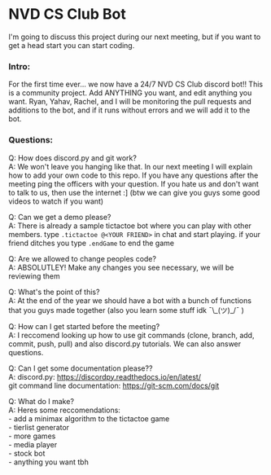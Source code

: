 # NVD CS Club Bot

I'm going to discuss this project during our next meeting, but if you want to get a head start you can start coding.

### Intro:

For the first time ever... we now have a 24/7 NVD CS Club discord bot!! This is a community project. Add ANYTHING you want, and edit anything you want. Ryan, Yahav, Rachel, and I will be monitoring the pull requests and additions to the bot, and if it runs without errors and we will add it to the bot.

### Questions:

Q: How does discord.py and git work?<br/>
A: We won't leave you hanging like that. In our next meeting I will explain how to add your own code to this repo. If you have any questions after the meeting ping the officers with your question. If you hate us and don't want to talk to us, then use the internet :] (btw we can give you guys some good videos to watch if you want)

Q: Can we get a demo please?<br/>
A: There is already a sample tictactoe bot where you can play with other members. type ``.tictactoe @<YOUR FRIEND>`` in chat and start playing. if your friend ditches you type ``.endGame`` to end the game

Q: Are we allowed to change peoples code?<br/>
A: ABSOLUTLEY! Make any changes you see necessary, we will be reviewing them

Q: What's the point of this?<br/>
A: At the end of the year we should have a bot with a bunch of functions that you guys made together (also you learn some stuff idk ¯\\\_(ツ)\_/¯ )

Q: How can I get started before the meeting?<br/>
A: I reccomend looking up how to use git commands (clone, branch, add, commit, push, pull) and also discord.py tutorials. We can also answer questions.

Q: Can I get some documentation please??<br/>
A: discord.py: https://discordpy.readthedocs.io/en/latest/<br/>
git command line documentation: https://git-scm.com/docs/git

Q: What do I make?<br/>
A: Heres some reccomendations:<br/>
    - add a minimax algorithm to the tictactoe game<br/>
    - tierlist generator<br/>
    - more games<br/>
    - media player<br/>
    - stock bot<br/>
    - anything you want tbh<br/>
